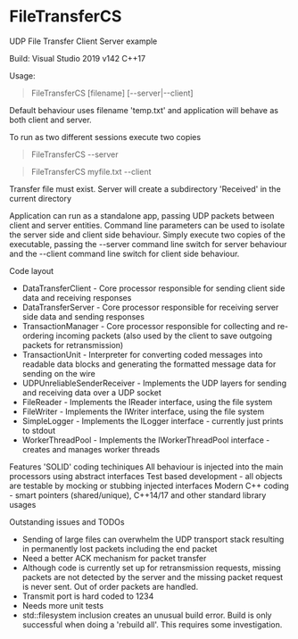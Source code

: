 # FileTransferCS
UDP File Transfer Client Server example

Build:
Visual Studio 2019 v142
C++17

Usage:
> FileTransferCS [filename] [--server|--client]

Default behaviour uses filename 'temp.txt' and application will behave as both client and server.

To run as two different sessions execute two copies
> FileTransferCS --server

> FileTransferCS myfile.txt --client

Transfer file must exist.  Server will create a subdirectory 'Received' in the current directory

Application can run as a standalone app, passing UDP packets between client and server entities.
Command line parameters can be used to isolate the server side and client side behaviour.  Simply execute two copies of the executable, passing the --server command line switch
for server behaviour and the --client command line switch for client side behaviour.

Code layout
- DataTransferClient - Core processor responsible for sending client side data and receiving responses
- DataTransferServer - Core processor responsible for receiving server side data and sending responses
- TransactionManager - Core processor responsible for collecting and re-ordering incoming packets (also used by the client to save outgoing packets for retransmission)
- TransactionUnit - Interpreter for converting coded messages into readable data blocks and generating the formatted message data for sending on the wire
- UDPUnreliableSenderReceiver - Implements the UDP layers for sending and receiving data over a UDP socket
- FileReader - Implements the IReader interface, using the file system
- FileWriter - Implements the IWriter interface, using the file system
- SimpleLogger - Implements the ILogger interface - currently just prints to stdout
- WorkerThreadPool - Implements the IWorkerThreadPool interface - creates and manages worker threads

Features
'SOLID' coding techiniques
All behaviour is injected into the main processors using abstract interfaces
Test based development - all objects are testable by mocking or stubbing injected interfaces
Modern C++ coding - smart pointers (shared/unique), C++14/17 and other standard library usages


Outstanding issues and TODOs
- Sending of large files can overwhelm the UDP transport stack resulting in permanently lost packets including the end packet
- Need a better ACK mechanism for packet transfer
- Although code is currently set up for retransmission requests, missing packets are not detected by the server and the missing packet
  request is never sent.  Out of order packets are handled.
- Transmit port is hard coded to 1234
- Needs more unit tests
- std::filesystem inclusion creates an unusual build error.  Build is only successful when doing a 'rebuild all'.  This requires some investigation.
